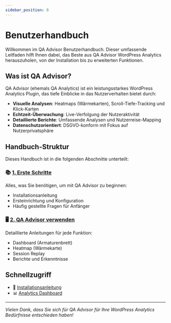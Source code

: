 ```yaml
---
sidebar_position: 0
---
```


# Benutzerhandbuch

Willkommen im QA Advisor Benutzerhandbuch. Dieser umfassende Leitfaden hilft Ihnen dabei, das Beste aus QA Advisor WordPress Analytics herauszuholen, von der Installation bis zu erweiterten Funktionen.

## Was ist QA Advisor?

QA Advisor (ehemals QA Analytics) ist ein leistungsstarkes WordPress Analytics Plugin, das tiefe Einblicke in das Nutzerverhalten bietet durch:

- **Visuelle Analysen**: Heatmaps (Wärmekarten), Scroll-Tiefe-Tracking und Klick-Karten
- **Echtzeit-Überwachung**: Live-Verfolgung der Nutzeraktivität
- **Detaillierte Berichte**: Umfassende Analysen und Nutzerreise-Mapping
- **Datenschutzorientiert**: DSGVO-konform mit Fokus auf Nutzerprivatsphäre

## Handbuch-Struktur

Dieses Handbuch ist in die folgenden Abschnitte unterteilt:

### 📚 [1. Erste Schritte](/docs/user-manual/getting-started)
Alles, was Sie benötigen, um mit QA Advisor zu beginnen:
- Installationsanleitung
- Ersteinrichtung und Konfiguration
- Häufig gestellte Fragen für Anfänger

### 🖥️ [2. QA Advisor verwenden](/docs/user-manual/screens-and-operations)
Detaillierte Anleitungen für jede Funktion:
- Dashboard (Armaturenbrett)
- Heatmap (Wärmekarte)
- Session Replay
- Berichte und Erkenntnisse

## Schnellzugriff

- 🚀 [Installationsanleitung](/docs/user-manual/getting-started/installation)
- 📊 [Analytics Dashboard](/docs/user-manual/screens-and-operations/dashboard)


---

*Vielen Dank, dass Sie sich für QA Advisor für Ihre WordPress Analytics Bedürfnisse entschieden haben!*
